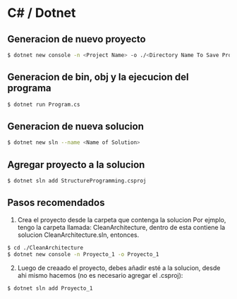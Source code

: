 # C# / Dotnet

## Generacion de nuevo proyecto

```bash
$ dotnet new console -n <Project Name> -o ./<Directory Name To Save Project>
```

## Generacion de bin, obj y la ejecucion del programa

```bash
$ dotnet run Program.cs
```

## Generacion de nueva solucion

```bash
$ dotnet new sln --name <Name of Solution>
```

## Agregar proyecto a la solucion

```bash
$ dotnet sln add StructureProgramming.csproj
```

## Pasos recomendados

1. Crea el proyecto desde la carpeta que contenga la solucion
Por ejmplo, tengo la carpeta llamada: CleanArchitecture, dentro de esta contiene la solucion CleanArchitecture.sln, entonces.
```bash
$ cd ./CleanArchitecture
$ dotnet new console -n Proyecto_1 -o Proyecto_1
```

2. Luego de creaado el proyecto, debes añadir esté a la solucion, desde ahi mismo hacemos (no es necesario agregar el .csproj):
```bash
$ dotnet sln add Proyecto_1
```

